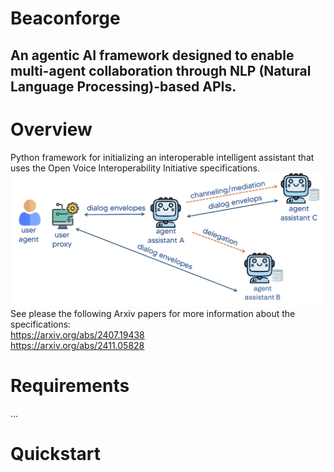 # Beaconforge
## An agentic AI framework designed to enable multi-agent collaboration through NLP (Natural Language Processing)-based APIs.

# Overview
Python framework for initializing an interoperable intelligent assistant that uses the Open Voice Interoperability Initiative specifications.<br />
![Alt text](images/aiovon.png)
See please the following Arxiv papers for more information about the specifications:<br />
https://arxiv.org/abs/2407.19438<br />
https://arxiv.org/abs/2411.05828<br />

# Requirements
...

# Quickstart

